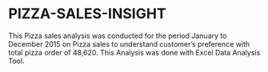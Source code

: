 # PIZZA-SALES-INSIGHT
This Pizza sales analysis was conducted for the period January to December 2015 on Pizza sales to understand customer’s preference with total pizza order of 48,620. This Analysis was done with Excel Data Analysis Tool.
